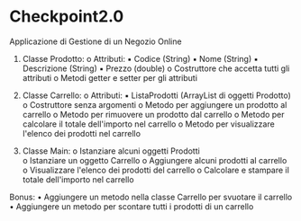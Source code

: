 # Checkpoint2.0

Applicazione di Gestione di un Negozio Online 

1. Classe Prodotto: 
o Attributi: 
▪ Codice (String) 
▪ Nome (String) 
▪ Descrizione (String) 
▪ Prezzo (double) 
o Costruttore che accetta tutti gli attributi 
o Metodi getter e setter per gli attributi 

2. Classe Carrello: 
o Attributi: 
▪ ListaProdotti (ArrayList di oggetti Prodotto) 
o Costruttore senza argomenti 
o Metodo per aggiungere un prodotto al carrello 
o Metodo per rimuovere un prodotto dal carrello 
o Metodo per calcolare il totale dell'importo nel carrello 
o Metodo per visualizzare l'elenco dei prodotti nel carrello 

3. Classe Main: 
o Istanziare alcuni oggetti Prodotti  
o Istanziare un oggetto Carrello 
o Aggiungere alcuni prodotti al carrello 
o Visualizzare l'elenco dei prodotti del carrello 
o Calcolare e stampare il totale dell'importo nel carrello 

Bonus: 
• Aggiungere un metodo nella classe Carrello per svuotare il carrello 
• Aggiungere un metodo per scontare tutti i prodotti di un carrello
